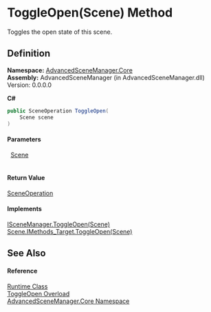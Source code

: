 # ToggleOpen(Scene) Method


Toggles the open state of this scene.



## Definition
**Namespace:** <a href="N_AdvancedSceneManager_Core.md">AdvancedSceneManager.Core</a>  
**Assembly:** AdvancedSceneManager (in AdvancedSceneManager.dll) Version: 0.0.0.0

**C#**
``` C#
public SceneOperation ToggleOpen(
	Scene scene
)
```



#### Parameters
<dl><dt>  <a href="T_AdvancedSceneManager_Models_Scene.md">Scene</a></dt><dd> </dd></dl>

#### Return Value
<a href="T_AdvancedSceneManager_Core_SceneOperation.md">SceneOperation</a>

#### Implements
<a href="M_AdvancedSceneManager_DependencyInjection_ISceneManager_ToggleOpen.md">ISceneManager.ToggleOpen(Scene)</a>  
<a href="M_AdvancedSceneManager_Models_Scene_IMethods_Target_ToggleOpen.md">Scene.IMethods_Target.ToggleOpen(Scene)</a>  


## See Also


#### Reference
<a href="T_AdvancedSceneManager_Core_Runtime.md">Runtime Class</a>  
<a href="Overload_AdvancedSceneManager_Core_Runtime_ToggleOpen.md">ToggleOpen Overload</a>  
<a href="N_AdvancedSceneManager_Core.md">AdvancedSceneManager.Core Namespace</a>  
